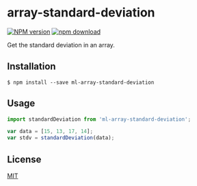 # array-standard-deviation

  [![NPM version][npm-image]][npm-url]
  [![npm download][download-image]][download-url]

Get the standard deviation in an array.

## Installation

`$ npm install --save ml-array-standard-deviation`

## Usage

```js
import standardDeviation from 'ml-array-standard-deviation';

var data = [15, 13, 17, 14];
var stdv = standardDeviation(data);
```

## License

  [MIT](./LICENSE)

[npm-image]: https://img.shields.io/npm/v/ml-array-standard-deviation.svg?style=flat-square
[npm-url]: https://npmjs.org/package/ml-array-standard-deviation
[download-image]: https://img.shields.io/npm/dm/ml-array-standard-deviation.svg?style=flat-square
[download-url]: https://npmjs.org/package/ml-array-standard-deviation
